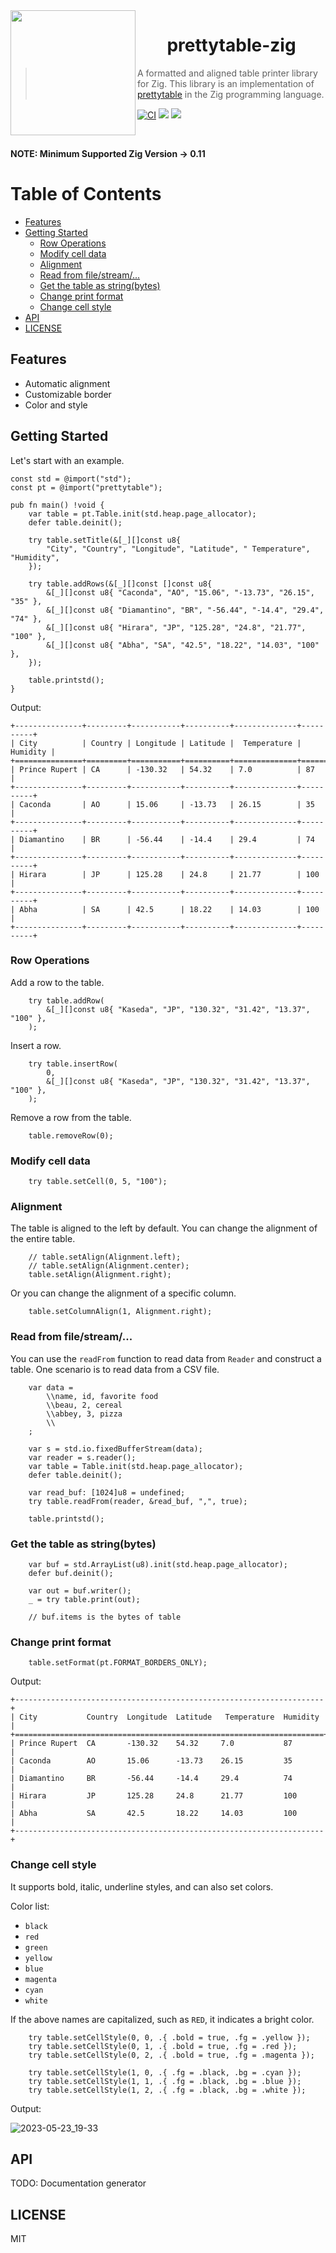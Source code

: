 <img align="left" width="200" height="200" src="https://github.com/Hanaasagi/prettytable-zig/assets/9482395/ae0f259c-08b4-437f-bb9c-281b70bf6271">

<h1 align="center"> prettytable-zig </h1>

> A formatted and aligned table printer library for Zig.
This library is an implementation of [prettytable](https://github.com/jazzband/prettytable) in the Zig programming language.

[![CI](https://github.com/Hanaasagi/prettytable-zig/actions/workflows/ci.yaml/badge.svg)](https://github.com/Hanaasagi/prettytable-zig/actions/workflows/ci.yaml)
![](https://img.shields.io/badge/language-zig-%23ec915c)
![](https://img.shields.io/badge/version-0.1.0--beta.0-%23f05b72)

<br>

**NOTE: Minimum Supported Zig Version -> 0.11**


Table of Contents
=================

* [Features](#features)
* [Getting Started](#getting-started)
  * [Row Operations](#row-operations)
  * [Modify cell data](#modify-cell-data)
  * [Alignment](#alignment)
  * [Read from file/stream/...](#read-from-filestream)
  * [Get the table as string(bytes)](#get-the-table-as-stringbytes)
  * [Change print format](#change-print-format)
  * [Change cell style](#change-cell-style)
* [API](#api)
* [LICENSE](#license)


## Features

- Automatic alignment
- Customizable border
- Color and style 


## Getting Started

Let's start with an example.

```zig
const std = @import("std");
const pt = @import("prettytable");

pub fn main() !void {
    var table = pt.Table.init(std.heap.page_allocator);
    defer table.deinit();

    try table.setTitle(&[_][]const u8{
        "City", "Country", "Longitude", "Latitude", " Temperature", "Humidity",
    });

    try table.addRows(&[_][]const []const u8{
        &[_][]const u8{ "Caconda", "AO", "15.06", "-13.73", "26.15", "35" },
        &[_][]const u8{ "Diamantino", "BR", "-56.44", "-14.4", "29.4", "74" },
        &[_][]const u8{ "Hirara", "JP", "125.28", "24.8", "21.77", "100" },
        &[_][]const u8{ "Abha", "SA", "42.5", "18.22", "14.03", "100" },
    });

    table.printstd();
}
```

Output:

```
+---------------+---------+-----------+----------+--------------+----------+
| City          | Country | Longitude | Latitude |  Temperature | Humidity |
+===============+=========+===========+==========+==============+==========+
| Prince Rupert | CA      | -130.32   | 54.32    | 7.0          | 87       |
+---------------+---------+-----------+----------+--------------+----------+
| Caconda       | AO      | 15.06     | -13.73   | 26.15        | 35       |
+---------------+---------+-----------+----------+--------------+----------+
| Diamantino    | BR      | -56.44    | -14.4    | 29.4         | 74       |
+---------------+---------+-----------+----------+--------------+----------+
| Hirara        | JP      | 125.28    | 24.8     | 21.77        | 100      |
+---------------+---------+-----------+----------+--------------+----------+
| Abha          | SA      | 42.5      | 18.22    | 14.03        | 100      |
+---------------+---------+-----------+----------+--------------+----------+
```

### Row Operations

Add a row to the table.

```zig
    try table.addRow(
        &[_][]const u8{ "Kaseda", "JP", "130.32", "31.42", "13.37", "100" },
    );

```

Insert a row.

```zig
    try table.insertRow(
        0,
        &[_][]const u8{ "Kaseda", "JP", "130.32", "31.42", "13.37", "100" },
    );
```

Remove a row from the table.

```zig
    table.removeRow(0);
```

### Modify cell data

```zig
    try table.setCell(0, 5, "100");
```

### Alignment

The table is aligned to the left by default. You can change the alignment of the entire table.

```zig
    // table.setAlign(Alignment.left);
    // table.setAlign(Alignment.center);
    table.setAlign(Alignment.right);
```

Or you can change the alignment of a specific column.

```zig
    table.setColumnAlign(1, Alignment.right);

```

### Read from file/stream/...

You can use the `readFrom` function to read data from `Reader` and construct a table.
One scenario is to read data from a CSV file.

```zig
    var data =
        \\name, id, favorite food
        \\beau, 2, cereal
        \\abbey, 3, pizza
        \\
    ;

    var s = std.io.fixedBufferStream(data);
    var reader = s.reader();
    var table = Table.init(std.heap.page_allocator);
    defer table.deinit();

    var read_buf: [1024]u8 = undefined;
    try table.readFrom(reader, &read_buf, ",", true);

    table.printstd();
```

### Get the table as string(bytes)

```zig
    var buf = std.ArrayList(u8).init(std.heap.page_allocator);
    defer buf.deinit();

    var out = buf.writer();
    _ = try table.print(out);

    // buf.items is the bytes of table
```

### Change print format

```zig
    table.setFormat(pt.FORMAT_BORDERS_ONLY);
```

Output:

```
+---------------------------------------------------------------------+
| City           Country  Longitude  Latitude   Temperature  Humidity |
+=====================================================================+
| Prince Rupert  CA       -130.32    54.32     7.0           87       |
| Caconda        AO       15.06      -13.73    26.15         35       |
| Diamantino     BR       -56.44     -14.4     29.4          74       |
| Hirara         JP       125.28     24.8      21.77         100      |
| Abha           SA       42.5       18.22     14.03         100      |
+---------------------------------------------------------------------+
```

### Change cell style

It supports bold, italic, underline styles, and can also set colors.

Color list:

- `black`
- `red`
- `green`
- `yellow`
- `blue`
- `magenta`
- `cyan`
- `white`

If the above names are capitalized, such as `RED`, it indicates a bright color.

```zig
    try table.setCellStyle(0, 0, .{ .bold = true, .fg = .yellow });
    try table.setCellStyle(0, 1, .{ .bold = true, .fg = .red });
    try table.setCellStyle(0, 2, .{ .bold = true, .fg = .magenta });

    try table.setCellStyle(1, 0, .{ .fg = .black, .bg = .cyan });
    try table.setCellStyle(1, 1, .{ .fg = .black, .bg = .blue });
    try table.setCellStyle(1, 2, .{ .fg = .black, .bg = .white });
```

Output:

![2023-05-23_19-33](https://github.com/Hanaasagi/prettytable-zig/assets/9482395/72de3f62-7970-4e73-affd-8ee6d5347799)


## API

TODO: Documentation generator

## LICENSE

MIT
